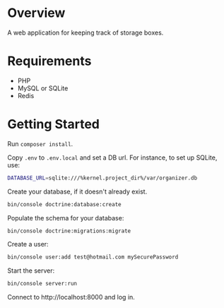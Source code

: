 # Overview

A web application for keeping track of storage boxes.

# Requirements

* PHP
* MySQL or SQLite
* Redis

# Getting Started

Run `composer install`.

Copy `.env` to `.env.local` and set a DB url.  For instance, to set up SQLite, use:
```bash
DATABASE_URL=sqlite:///%kernel.project_dir%/var/organizer.db
```

Create your database, if it doesn't already exist.
```bash
bin/console doctrine:database:create
```

Populate the schema for your database:
```bash
bin/console doctrine:migrations:migrate
```

Create a user:
```bash
bin/console user:add test@hotmail.com mySecurePassword
```

Start the server:
```bash
bin/console server:run
```

Connect to http://localhost:8000 and log in.
